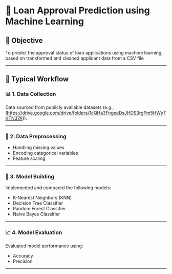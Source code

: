 # 🏦 Loan Approval Prediction using Machine Learning

## 🎯 Objective
To predict the approval status of loan applications using machine learning, based on transformed and cleaned applicant data from a CSV file

---

## 🔁 Typical Workflow

### 📊 1. Data Collection
Data sourced from publicly available datasets (e.g.,(https://drive.google.com/drive/folders/1cQHa3FngeeDsJHDS3rgPm5HWy7KTN37A)).

---

### 🧹 2. Data Preprocessing
- Handling missing values
- Encoding categorical variables
- Feature scaling

---

### 🤖 3. Model Building
Implemented and compared the following models:
- K-Nearest Neighbors (KNN)
- Decision Tree Classifier
- Random Forest Classifier
- Naive Bayes Classifier

---

### 📈 4. Model Evaluation
Evaluated model performance using:
- Accuracy
- Precision

---

